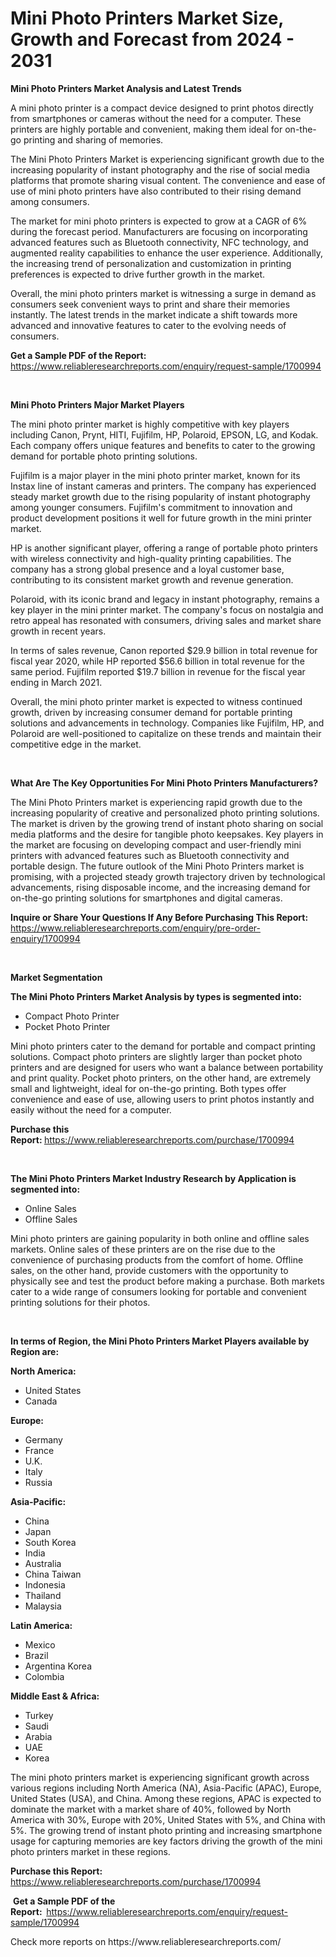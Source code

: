 <p><h1>Mini Photo Printers Market Size, Growth and Forecast from 2024 - 2031</h1></p><p><strong>Mini Photo Printers Market Analysis and Latest Trends</strong></p>
<p><p>A mini photo printer is a compact device designed to print photos directly from smartphones or cameras without the need for a computer. These printers are highly portable and convenient, making them ideal for on-the-go printing and sharing of memories.</p><p>The Mini Photo Printers Market is experiencing significant growth due to the increasing popularity of instant photography and the rise of social media platforms that promote sharing visual content. The convenience and ease of use of mini photo printers have also contributed to their rising demand among consumers.</p><p>The market for mini photo printers is expected to grow at a CAGR of 6% during the forecast period. Manufacturers are focusing on incorporating advanced features such as Bluetooth connectivity, NFC technology, and augmented reality capabilities to enhance the user experience. Additionally, the increasing trend of personalization and customization in printing preferences is expected to drive further growth in the market.</p><p>Overall, the mini photo printers market is witnessing a surge in demand as consumers seek convenient ways to print and share their memories instantly. The latest trends in the market indicate a shift towards more advanced and innovative features to cater to the evolving needs of consumers.</p></p>
<p><strong>Get a Sample PDF of the Report:&nbsp;</strong> <a href="https://www.reliableresearchreports.com/enquiry/request-sample/1700994">https://www.reliableresearchreports.com/enquiry/request-sample/1700994</a></p>
<p>&nbsp;</p>
<p><strong>Mini Photo Printers Major Market Players</strong></p>
<p><p>The mini photo printer market is highly competitive with key players including Canon, Prynt, HITI, Fujifilm, HP, Polaroid, EPSON, LG, and Kodak. Each company offers unique features and benefits to cater to the growing demand for portable photo printing solutions.</p><p>Fujifilm is a major player in the mini photo printer market, known for its Instax line of instant cameras and printers. The company has experienced steady market growth due to the rising popularity of instant photography among younger consumers. Fujifilm's commitment to innovation and product development positions it well for future growth in the mini printer market.</p><p>HP is another significant player, offering a range of portable photo printers with wireless connectivity and high-quality printing capabilities. The company has a strong global presence and a loyal customer base, contributing to its consistent market growth and revenue generation.</p><p>Polaroid, with its iconic brand and legacy in instant photography, remains a key player in the mini printer market. The company's focus on nostalgia and retro appeal has resonated with consumers, driving sales and market share growth in recent years.</p><p>In terms of sales revenue, Canon reported $29.9 billion in total revenue for fiscal year 2020, while HP reported $56.6 billion in total revenue for the same period. Fujifilm reported $19.7 billion in revenue for the fiscal year ending in March 2021.</p><p>Overall, the mini photo printer market is expected to witness continued growth, driven by increasing consumer demand for portable printing solutions and advancements in technology. Companies like Fujifilm, HP, and Polaroid are well-positioned to capitalize on these trends and maintain their competitive edge in the market.</p></p>
<p>&nbsp;</p>
<p><strong>What Are The Key Opportunities For Mini Photo Printers Manufacturers?</strong></p>
<p><p>The Mini Photo Printers market is experiencing rapid growth due to the increasing popularity of creative and personalized photo printing solutions. The market is driven by the growing trend of instant photo sharing on social media platforms and the desire for tangible photo keepsakes. Key players in the market are focusing on developing compact and user-friendly mini printers with advanced features such as Bluetooth connectivity and portable design. The future outlook of the Mini Photo Printers market is promising, with a projected steady growth trajectory driven by technological advancements, rising disposable income, and the increasing demand for on-the-go printing solutions for smartphones and digital cameras.</p></p>
<p><strong>Inquire or Share Your Questions If Any Before Purchasing This Report:</strong> <a href="https://www.reliableresearchreports.com/enquiry/pre-order-enquiry/1700994">https://www.reliableresearchreports.com/enquiry/pre-order-enquiry/1700994</a></p>
<p>&nbsp;</p>
<p><strong>Market Segmentation</strong></p>
<p><strong>The Mini Photo Printers Market Analysis by types is segmented into:</strong></p>
<p><ul><li>Compact Photo Printer</li><li>Pocket Photo Printer</li></ul></p>
<p><p>Mini photo printers cater to the demand for portable and compact printing solutions. Compact photo printers are slightly larger than pocket photo printers and are designed for users who want a balance between portability and print quality. Pocket photo printers, on the other hand, are extremely small and lightweight, ideal for on-the-go printing. Both types offer convenience and ease of use, allowing users to print photos instantly and easily without the need for a computer.</p></p>
<p><strong>Purchase this Report:&nbsp;</strong><a href="https://www.reliableresearchreports.com/purchase/1700994">https://www.reliableresearchreports.com/purchase/1700994</a></p>
<p>&nbsp;</p>
<p><strong>The Mini Photo Printers Market Industry Research by Application is segmented into:</strong></p>
<p><ul><li>Online Sales</li><li>Offline Sales</li></ul></p>
<p><p>Mini photo printers are gaining popularity in both online and offline sales markets. Online sales of these printers are on the rise due to the convenience of purchasing products from the comfort of home. Offline sales, on the other hand, provide customers with the opportunity to physically see and test the product before making a purchase. Both markets cater to a wide range of consumers looking for portable and convenient printing solutions for their photos.</p></p>
<p>&nbsp;</p>
<p><strong>In terms of Region, the Mini Photo Printers Market Players available by Region are:</strong></p>
<p>
    <p> <strong> North America: </strong>
        <ul>
            <li>United States</li>
            <li>Canada</li>
        </ul>
        </p> 
    <p> <strong> Europe: </strong>
        <ul>
            <li>Germany</li>
            <li>France</li>
            <li>U.K.</li>
            <li>Italy</li>
            <li>Russia</li>
        </ul>
        </p> 
    <p> <strong> Asia-Pacific: </strong>
        <ul>
            <li>China</li>
            <li>Japan</li>
            <li>South Korea</li>
            <li>India</li>
            <li>Australia</li>
            <li>China Taiwan</li>
            <li>Indonesia</li>
            <li>Thailand</li>
            <li>Malaysia</li>
        </ul>
        </p> 
    <p> <strong> Latin America: </strong>
        <ul>
            <li>Mexico</li>
            <li>Brazil</li>
            <li>Argentina Korea</li>
            <li>Colombia</li>
        </ul>
        </p> 
    <p> <strong> Middle East & Africa: </strong>
        <ul>
            <li>Turkey</li>
            <li>Saudi</li>
            <li>Arabia</li>
            <li>UAE</li>
            <li>Korea</li>
        </ul>
    </p>
    </p>
<p><p>The mini photo printers market is experiencing significant growth across various regions including North America (NA), Asia-Pacific (APAC), Europe, United States (USA), and China. Among these regions, APAC is expected to dominate the market with a market share of 40%, followed by North America with 30%, Europe with 20%, United States with 5%, and China with 5%. The growing trend of instant photo printing and increasing smartphone usage for capturing memories are key factors driving the growth of the mini photo printers market in these regions.</p></p>
<p><strong>Purchase this Report: </strong><a href="https://www.reliableresearchreports.com/purchase/1700994">https://www.reliableresearchreports.com/purchase/1700994</a></p>
<p>&nbsp;<strong>Get a Sample PDF of the Report:&nbsp;&nbsp;</strong><a href="https://www.reliableresearchreports.com/enquiry/request-sample/1700994">https://www.reliableresearchreports.com/enquiry/request-sample/1700994</a></p>
<p><strong></strong></p>
<p>Check more reports on https://www.reliableresearchreports.com/</p>